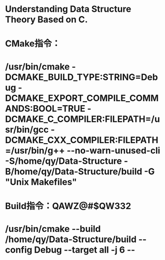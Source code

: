 # Understanding Data Structure Theory Based on C.

# CMake指令：
# /usr/bin/cmake -DCMAKE_BUILD_TYPE:STRING=Debug -DCMAKE_EXPORT_COMPILE_COMMANDS:BOOL=TRUE -DCMAKE_C_COMPILER:FILEPATH=/usr/bin/gcc -DCMAKE_CXX_COMPILER:FILEPATH=/usr/bin/g++ --no-warn-unused-cli -S/home/qy/Data-Structure -B/home/qy/Data-Structure/build -G "Unix Makefiles"

# Build指令：QAWZ@#$QW332
# /usr/bin/cmake --build /home/qy/Data-Structure/build --config Debug --target all -j 6 --